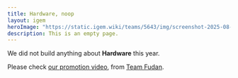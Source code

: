 ```yaml
---
title: Hardware, noop
layout: igem
heroImage: "https://static.igem.wiki/teams/5643/img/screenshot-2025-08-06-at-21-23-43.webp"
description: This is an empty page.
---
```

<!-- NO SIDEBAR ON THIS PAGE -->

We did not build anything about **Hardware** this year.

Please check [our promotion video](https://video.igem.org/w/d1795b71-2707-4eeb-92ce-5b88145ef1a3), from [Team Fudan](https://2025.igem.wiki/fudan/).

